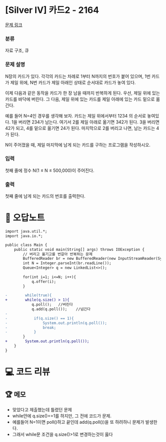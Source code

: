 # [Silver IV] 카드2 - 2164 

[문제 링크](https://www.acmicpc.net/problem/2164) 

### 분류

자료 구조, 큐

### 문제 설명

<p>N장의 카드가 있다. 각각의 카드는 차례로 1부터 N까지의 번호가 붙어 있으며, 1번 카드가 제일 위에, N번 카드가 제일 아래인 상태로 순서대로 카드가 놓여 있다.</p>

<p>이제 다음과 같은 동작을 카드가 한 장 남을 때까지 반복하게 된다. 우선, 제일 위에 있는 카드를 바닥에 버린다. 그 다음, 제일 위에 있는 카드를 제일 아래에 있는 카드 밑으로 옮긴다.</p>

<p>예를 들어 N=4인 경우를 생각해 보자. 카드는 제일 위에서부터 1234 의 순서로 놓여있다. 1을 버리면 234가 남는다. 여기서 2를 제일 아래로 옮기면 342가 된다. 3을 버리면 42가 되고, 4를 밑으로 옮기면 24가 된다. 마지막으로 2를 버리고 나면, 남는 카드는 4가 된다.</p>

<p>N이 주어졌을 때, 제일 마지막에 남게 되는 카드를 구하는 프로그램을 작성하시오.</p>

### 입력 

 <p>첫째 줄에 정수 N(1 ≤ N ≤ 500,000)이 주어진다.</p>

### 출력 

 <p>첫째 줄에 남게 되는 카드의 번호를 출력한다.</p>



#  🚀  오답노트 

```diff
import java.util.*;
import java.io.*;

public class Main {
    public static void main(String[] args) throws IOException {
        // 버리고 옮기고를 번갈아 반복하는 문제
        BufferedReader br = new BufferedReader(new InputStreamReader(System.in));
        int N = Integer.parseInt(br.readLine());
        Queue<Integer> q = new LinkedList<>();
        
        for(int i=1; i<=N; i++){
            q.offer(i);
        }
        
-        while(true){
+        while(q.size() > 1){
            q.poll();   //버린다
            q.add(q.poll());    //넘긴다
-            
-            if(q.size() == 1){
-                System.out.println(q.poll());
-                break;
-            }
        }
+        System.out.println(q.poll());
    }
}

```

# 💻 코드 리뷰




 ## 🏆 메모 

- 맞았다고 제출했는데 틀렸던 문제
- while안에 q.size()==1를 하지만, 그 전에 코드가 문제.
- 예를들어 N=1이면 poll()하고 끝인데 add(q.poll())을 또 하려하니 문제가 발생한다.
- 그래서 while문 조건을 q.size()>1로 변경하는것이 옳다